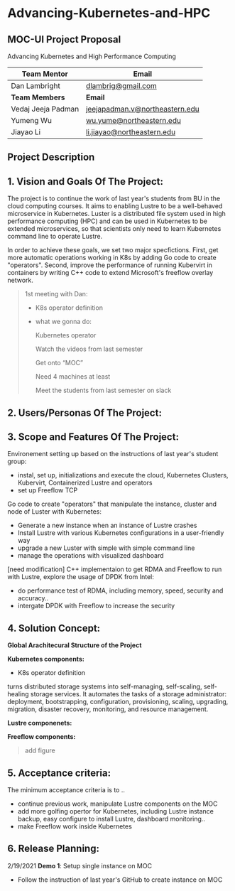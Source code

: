 # Advancing-Kubernetes-and-HPC

## MOC-UI Project Proposal

Advancing Kubernetes and High Performance Computing

| Team Mentor        | Email                                           |
| ------------------ | ----------------------------------------------- |
| Dan Lambright      | [dlambrig@gmail.com](mailto:dlambrig@gmail.com) |
| **Team Members**   | **Email**                                       |
| Vedaj Jeeja Padman | jeejapadman.v@northeastern.edu                  |
| Yumeng Wu          | wu.yume@northeastern.edu                        |
| Jiayao Li          | li.jiayao@northeastern.edu                      |



## Project Description

## 1. Vision and Goals Of The Project:

The project is to continue the work of last year's students from BU in the cloud computing courses. It aims to enabling Lustre to be a well-behaved microservice in Kubernetes. Luster is a distributed file system used in high performance computing (HPC) and can be used in Kubernetes to be extended microservices, so that scientists only need to learn Kubernetes command line to operate Lustre.

In order to achieve these goals, we set two major specfictions. First, get more automatic operations working in K8s by adding Go code to create "operators". Second, improve the performance of running Kubervirt in containers by writing C++ code to extend Microsoft's freeflow overlay network.

> 1st meeting with Dan:
>
> - K8s operator definition 
>
> - what we gonna do:
>
>   Kubernetes operator
>
>   Watch the videos from last semester
>
>   Get onto “MOC”
>
>   Need 4 machines at least
>
>   Meet the students from last semester on slack

## 2. Users/Personas Of The Project:



## 3. Scope and Features Of The Project:

Environement setting up based on the instructions of last year's student group:

- instal, set up, initializations and execute the cloud, Kubernetes Clusters, Kubervirt, Containerized Lustre and operators
- set up Freeflow TCP

Go code to create "operators" that manipulate the instance, cluster and node of Luster with Kubernetes:

- Generate a new instance when an instance of Lustre crashes
- Install Lustre with various Kubernetes configurations in a user-friendly way
- upgrade a new Luster with simple with simple command line
- manage the operations with visualized dashboard

[need modification] C++ implementaion to get RDMA and Freeflow to run with Lustre, explore the usage of DPDK from Intel: 

- do performance test of RDMA, including memory, speed, security and accuracy..
- intergate DPDK with Freeflow to increase the security

## 4. Solution Concept:

**Global Arachitecural Structure of the Project**

**Kubernetes  components:**

- K8s operator definition 

turns distributed storage systems into self-managing, self-scaling, self-healing storage services. It automates the tasks of a storage administrator: deployment, bootstrapping, configuration, provisioning, scaling, upgrading, migration, disaster recovery, monitoring, and resource management.

**Lustre componenets:** 

**Freeflow components:**

>  add figure

## 5. Acceptance criteria:

The minimum acceptance criteria is to ..

- continue previous work, manipulate Lustre components on the MOC
- add more golfing opertor for Kubernetes, including Lustre instance backup, easy configure to install Lustre, dashboard monitoring..
- make Freeflow work inside Kubernetes

## 6. Release Planning:

2/19/2021 **Demo 1**: Setup single instance on MOC

- Follow the instruction of last year's GitHub to create instance on MOC